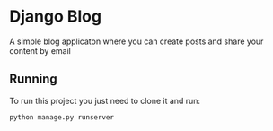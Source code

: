 # Django Blog
A simple blog applicaton where you can create posts and share your content by email

## Running
To run this project you just need to clone it and run:
```
python manage.py runserver
```
